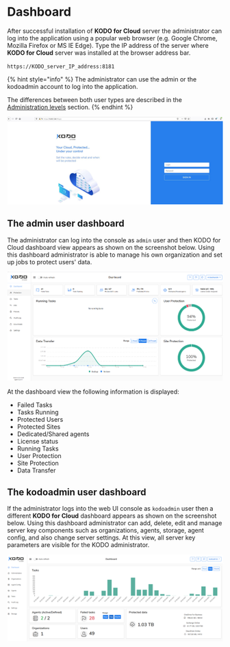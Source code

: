 # Dashboard

After successful installation of **KODO for Cloud** server the administrator can log into the application using a popular web browser \(e.g. Google Chrome, Mozilla Firefox or MS IE Edge\). Type the IP address of the server where **KODO for Cloud** server was installed at the browser address bar. 

`https://KODO_server_IP_address:8181`

{% hint style="info" %}
The administrator can use the admin or the kodoadmin account to log into the application. 

The differences between both user types are described in the [Administration levels](../deployment/administration-levels.md) section. 
{% endhint %}

![](../.gitbook/assets/kodo-administrator-dashboard%20%281%29.jpg)

## The admin user dashboard

The administrator can log into the console as `admin` user and then KODO for Cloud dashboard view appears as shown on the screenshot below. Using this dashboard administrator is able to manage his own organization and set up jobs to protect users' data.

![](../.gitbook/assets/image%20%2842%29.png)

At the dashboard view the following information is displayed:

* Failed Tasks
* Tasks Running
* Protected Users
* Protected Sites
* Dedicated/Shared agents
* License status 
* Running Tasks
* User Protection
* Site Protection
* Data Transfer

## The kodoadmin user dashboard

If the administrator logs into the  web UI console as `kodoadmin` user then a different **KODO for Cloud** dashboard appears as shown on the screenshot below.  Using this dashboard administrator can add, delete, edit and manage server key components such as organizations, agents, storage, agent config, and also change server settings. At this view, all server key parameters are visible for the KODO administrator. 

![](../.gitbook/assets/kodoadmin-dashboard-01.png)


